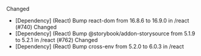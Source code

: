 Changed
- [Dependency] (React) Bump react-dom from 16.8.6 to 16.9.0 in /react (#740)
Changed
- [Dependency] (React) Bump @storybook/addon-storysource from 5.1.9 to 5.2.1 in /react (#762)
Changed
- [Dependency] (React) Bump cross-env from 5.2.0 to 6.0.3 in /react